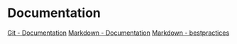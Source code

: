 # Documentation
[Git - Documentation](https://git-scm.com/doc)
[Markdown - Documentation](https://guides.github.com/features/mastering-markdown)
[Markdown - bestpractices](https://www.markdownguide.org/basic-syntax)

